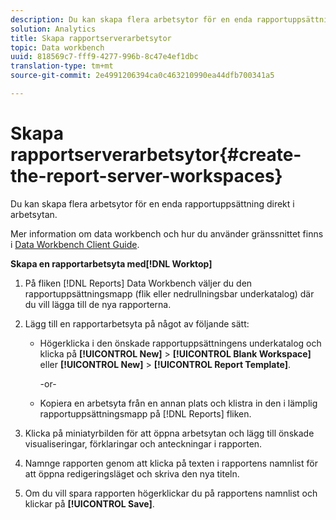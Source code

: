 ```yaml
---
description: Du kan skapa flera arbetsytor för en enda rapportuppsättning direkt i arbetsytan.
solution: Analytics
title: Skapa rapportserverarbetsytor
topic: Data workbench
uuid: 818569c7-fff9-4277-996b-8c47e4ef1dbc
translation-type: tm+mt
source-git-commit: 2e4991206394ca0c463210990ea44dfb700341a5

---
```



# Skapa rapportserverarbetsytor{#create-the-report-server-workspaces}

Du kan skapa flera arbetsytor för en enda rapportuppsättning direkt i arbetsytan.

Mer information om data workbench och hur du använder gränssnittet finns i [Data Workbench Client Guide](https://docs.adobe.com/content/help/en/data-workbench/using/client/t-open-ins.html).

**Skapa en rapportarbetsyta med[!DNL Worktop]**

1. På fliken [!DNL Reports] Data Workbench väljer du den rapportuppsättningsmapp (flik eller nedrullningsbar underkatalog) där du vill lägga till de nya rapporterna.
1. Lägg till en rapportarbetsyta på något av följande sätt:

   * Högerklicka i den önskade rapportuppsättningens underkatalog och klicka på **[!UICONTROL New]** > **[!UICONTROL Blank Workspace]** eller **[!UICONTROL New]** > **[!UICONTROL Report Template]**.

      -or-

   * Kopiera en arbetsyta från en annan plats och klistra in den i lämplig rapportuppsättningsmapp på [!DNL Reports] fliken.

1. Klicka på miniatyrbilden för att öppna arbetsytan och lägg till önskade visualiseringar, förklaringar och anteckningar i rapporten.
1. Namnge rapporten genom att klicka på texten i rapportens namnlist för att öppna redigeringsläget och skriva den nya titeln.
1. Om du vill spara rapporten högerklickar du på rapportens namnlist och klickar på **[!UICONTROL Save]**.
